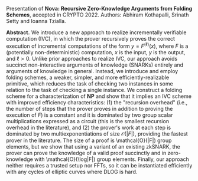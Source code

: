 Presentation of **Nova: Recursive Zero-Knowledge Arguments from Folding Schemes**, accepted in CRYPTO 2022.
Authors: Abhiram Kothapalli, Srinath Setty and Ioanna Tzialla.

**Abstract.**
We introduce a new approach to realize incrementally verifiable computation (IVC), in which the prover recursively proves the correct execution of incremental computations of the form $y=F^{(\ell)}(x)$, where $F$ is a (potentially non-deterministic) computation, $x$ is the input, $y$ is the output, and $\ell > 0$. Unlike prior approaches to realize IVC, our approach avoids succinct non-interactive arguments of knowledge (SNARKs) entirely and arguments of knowledge in general. Instead, we introduce and employ folding schemes, a weaker, simpler, and more efficiently-realizable primitive, which reduces the task of checking two instances in some relation to the task of checking a single instance. We construct a folding scheme for a characterization of $\mathbf{NP}$ and show that it implies an IVC scheme with improved efficiency characteristics: (1) the "recursion overhead" (i.e., the number of steps that the prover proves in addition to proving the execution of $F$) is a constant and it is dominated by two group scalar multiplications expressed as a circuit (this is the smallest recursion overhead in the literature), and (2) the prover's work at each step is dominated by two multiexponentiations of size $\mathcal{O}(|F|)$, providing the fastest prover in the literature. The size of a proof is  \mathcal{O}(|F|) group elements, but we show that using a variant of an existing zkSNARK, the prover can prove the knowledge of a valid proof succinctly and in zero-knowledge with \mathcal{O}(\log|F|) group elements. Finally, our approach neither requires a trusted setup nor FFTs, so it can be instantiated efficiently with any cycles of elliptic curves where DLOG is hard.

